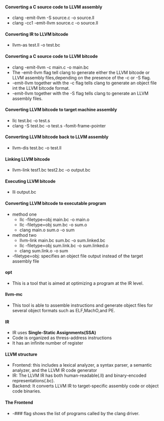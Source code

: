 #### Converting a C source code to LLVM assembly
- clang -emit-llvm -S source.c -o source.ll
- clang -cc1 -emit-llvm source.c -o source.ll

#### Converting IR to LLVM bitcode
- llvm-as test.ll -o test.bc

#### Converting a C source code to LLVM bitcode
- clang -emit-llvm -c main.c -o main.bc
- The -emit-llvm flag tell clang to generate either the LLVM bitcode or LLVM assembly files,depending on the presence of the -c or -S flag.
- -emit-llvm together with the -c flag tells clang to generate an object file int the LLVM bitcode format.
- -emit-llvm together with the -S flag tells clang to generate an LLVM assembly files.

#### Converting LLVM bitcode to target machine assembly
- llc test.bc -o test.s
- clang -S test.bc -o test.s -fomit-frame-pointer

#### Converting LLVM bitcode back to LLVM assembly
- llvm-dis test.bc -o test.ll

#### Linking LLVM bitcode
- llvm-link test1.bc test2.bc -o output.bc

#### Executing LLVM bitcode
- lli output.bc

#### Converting LLVM bitcode to executable program
- method one
	- llc -filetype=obj main.bc -o main.o
	- llc -filetype=obj sum.bc -o sum.o
	- clang main.o sum.o -o sum
- method two
	- llvm-link main.bc sum.bc -o sum.linked.bc
	- llc -filetype=obj sum.link.bc -o sum.linked.o
	- clang sum.link.o -o sum
- -filetype=obj: specifies an object file output instead of the target assembly file

#### opt
- This is a tool that is aimed at optimizing a program at the IR level.

#### llvm-mc
- This tool is able to assemble instructions and generate object files for several object formats such as ELF,MachO,and PE.

#### IR
- IR uses **Single-Static Assignments(SSA)**
- Code is organized as thress-address instructions
- It has an infinite number of register

#### LLVM structure
- Frontend: this includes a lexical analyzer, a syntax parser, a semantic analyzer, and the LLVM IR code generator
- IR: The LLVM IR has both human-readable(.ll) and binary-encoded representations(.bc).
- Backend: It converts LLVM IR to target-specific assembly code or object code binaries.

#### The Frontend
- -### flag shows the list of programs called by the clang driver.